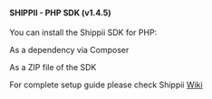 #### SHIPPII - PHP SDK (v1.4.5)

You can install the Shippii SDK for PHP:

As a dependency via Composer

As a ZIP file of the SDK

For complete setup guide please check Shippii [Wiki](https://gitlab.vconnect.systems/shippii-public/sdk/-/wikis/home)